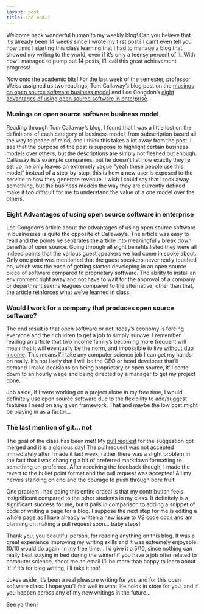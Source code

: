 ```yaml
---
layout: post
title: The end…?
---
```

Welcome back wonderful human to my weekly blog! Can you believe that it’s already been 14 weeks since I wrote my first post? I can’t even tell you how timid I starting this class learning that I had to manage a blog that showed my writing to the world, even if it’s only a teensy percent of it. With how I managed to pump out 14 posts, I’ll call this great achievement progress! 

Now onto the academic bits! For the last week of the semester, professor Weiss assigned us two readings, Tom Callaway’s blog post on the [musings on open source software business model]( https://spot.livejournal.com/327801.html) and Lee Congdon’s [eight advantages of using open source software in enterprise]( https://spot.livejournal.com/327801.html).

### Musings on open source software business model
Reading through Tom Callaway’s blog, I found that I was a little lost on the definitions of each category of business model, from subscription based all the way to peace of mind, and I think this takes a lot away from the post. I see that the purpose of the post is suppose to highlight certain business models over others, but the descriptions are simply not fleshed out enough. Callaway lists example companies, but he doesn’t list how exactly they’re set up, he only leaves an extremely vague “yeah these people use this model” instead of a step-by-step, this is how a new user is exposed to the service to how they generate revenue. I wish I could say that I took away something, but the business models the way they are currently defined make it too difficult for me to understand the value of a one model over the others.

### Eight Advantages of using open source software in enterprise
Lee Congdon’s article about the advantages of using open source software in businesses is quite the opposite of Callaway’s. The article was easy to read and the points he separates the article into meaningfully break down benefits of open source. Going through all eight benefits listed they were all indeed points that the various guest speakers we had come in spoke about. Only one point was mentioned that the guest speakers never really touched on, which was the ease of getting started developing in an open source piece of software compared to proprietary software. The ability to install an environment right away and not have to wait for the approval of a company or department seems leagues compared to the alternative, other than that, the article reinforces what we’ve learned in class.

### Would I work for a company that produces open source software?

The end result is that open software or not, today’s economy is forcing everyone and their children to get a job to simply survive. I remember reading an article that two income family’s becoming more frequent will mean that it will eventually be the norm, and impossible to live [without duo income]( https://www.washingtonpost.com/opinions/two-paycheck-couples-are-quickly-becoming-the-norm/2012/04/18/gIQALSzlRT_story.html). This means I’ll take any computer science job I can get my hands on really. It’s not likely that I will be the CEO or head developer that’ll demand I make decisions on being proprietary or open source, it’ll come down to an hourly wage and being directed by a manager to get my project done. 

Job aside, if I were working on a project alone in my free time, I would definitely use open source software due to the flexibility to add/suggest features I need on any given framework. That and maybe the low cost might be playing in as a factor… 
### The last mention of git… not
The goal of the class has been met! My [pull request]( https://github.com/microsoft/vscode/pull/85263) for the suggestion got merged and it is a glorious day! The pull request was not accepted immediately after I made it last week, rather there was a slight problem in the fact that I was changing a bit of preferred markdown formatting to something un-preferred. After receiving the feedback though, I made the revert to the bullet point format and the pull request was accepted! All my nerves standing on end and the courage to push through bore fruit!

One problem I had doing this entire ordeal is that my contribution feels insignificant compared to the other students in my class. It definitely is a significant success for me, but it pails in comparison to adding a snippet of code or writing a page for a blog. I suppose the next step for me is editing a whole page as I have already written a new issue to VS code docs and am planning on making a pull request soon… baby steps! 

Thank you, you beautiful person, for reading anything on this blog. It was a great experience improving my writing skills and it was extremely enjoyable. 10/10 would do again. In my free time… I’d give it a 5/10, since nothing can really beat staying in bed during the winter! if you have a job offer related to computer science, shoot me an email I’ll be more than happy to learn about it! If it’s for blog writing, I’ll take it too!

Jokes aside, it’s been a real pleasure writing for you and for this open software class. I hope you’ll fair well in what life holds in store for you, and if you happen across any of my new writings in the future…

See ya then!

